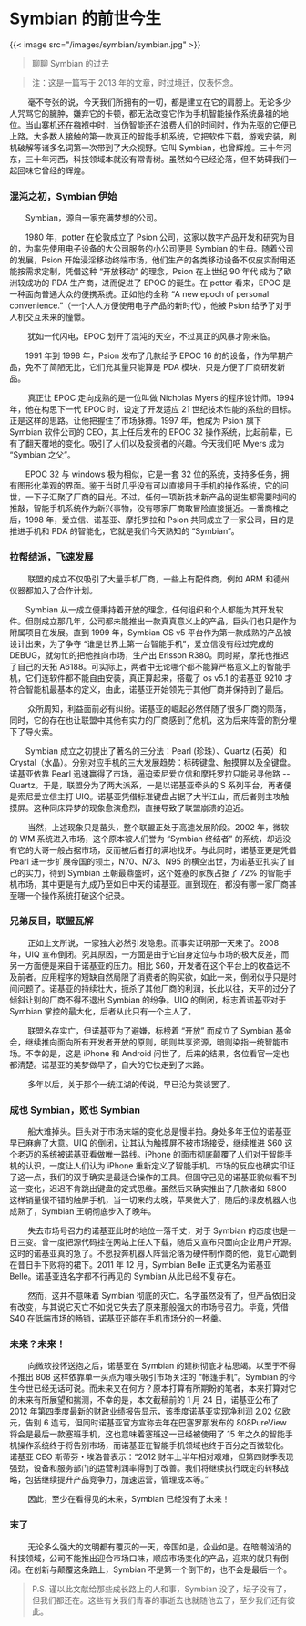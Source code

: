# Symbian 的前世今生

   {{< image src="/images/symbian/symbian.jpg" >}} 

>聊聊 Symbian 的过去

<!--more-->

>注：这是一篇写于 2013 年的文章，时过境迁，仅表怀念。

&emsp;&emsp; 毫不夸张的说，今天我们所拥有的一切，都是建立在它的肩膀上。无论多少人咒骂它的臃肿，嫌弃它的卡顿，都无法改变它作为手机智能操作系统鼻祖的地位。当山寨机还在襁褓中时，当伪智能还在浪费人们的时间时，作为先驱的它便已上路。大多数人接触的第一款真正的智能手机系统，它把软件下载，游戏安装，刷机破解等诸多名词第一次带到了大众视野。它叫 Symbian，也曾辉煌。三十年河东，三十年河西，科技领域本就没有常青树。虽然如今已经沦落，但不妨碍我们一起回味它曾经的辉煌。



### 混沌之初，Symbian 伊始

​&emsp;&emsp;Symbian，源自一家充满梦想的公司。

&emsp;&emsp;1980 年，potter 在伦敦成立了 Psion 公司，这家以数字产品开发和研究为目的，为率先使用电子设备的大公司服务的小公司便是 Symbian 的生母。随着公司的发展，Psion 开始浸淫移动终端市场，他们生产的各类移动设备不仅皮实耐用还能按需求定制，凭借这种 “开放移动” 的理念，Psion 在上世纪 90 年代 成为了欧洲较成功的 PDA 生产商，进而促进了 EPOC 的诞生。在 potter 看来，EPOC 是一种面向普通大众的便携系统。正如他的全称 “A new epoch of personal convenience.”（一个人人方便使用电子产品的新时代），他被 Psion 给予了对于人机交互未来的憧憬。

&emsp;&emsp; 犹如一代闪电，EPOC 划开了混沌的天空，不过真正的风暴才刚来临。

&emsp;&emsp;1991 年到 1998 年，Psion 发布了几款给予 EPOC 16 的的设备，作为早期产品，免不了简陋无比，它们充其量只能算是 PDA 模块，只是方便了厂商研发新品。

&emsp;&emsp; 真正让 EPOC 走向成熟的是一位叫做 Nicholas Myers 的程序设计师。1994 年，他在构思下一代 EPOC 时，设定了开发适应 21 世纪技术性能的系统的目标。正是这样的思路。让他把握住了市场脉搏。1997 年，他成为 Psion 旗下 Symbian 软件公司的 CEO，其上任后发布的 EPOC 32 操作系统，比起前辈，已有了翻天覆地的变化。吸引了人们以及投资者的兴趣。今天我们吧 Myers 成为 “Symbian 之父”。

&emsp;&emsp;EPOC 32 与 windows 极为相似，它是一套 32 位的系统，支持多任务，拥有图形化美观的界面。鉴于当时几乎没有可以直接用于手机的操作系统，它的问世，一下子汇聚了厂商的目光。不过，任何一项新技术新产品的诞生都需要时间的推敲，智能手机系统作为新兴事物，没有哪家厂商敢冒险直接挺近。一番商榷之后，1998 年，爱立信、诺基亚、摩托罗拉和 Psion 共同成立了一家公司，目的是推进手机和 PDA 的智能化，它就是我们今天熟知的 “Symbian”。



### 拉帮结派，飞速发展

&emsp;&emsp; 联盟的成立不仅吸引了大量手机厂商，一些上有配件商，例如 ARM 和德州仪器都加入了合作计划。

&emsp;&emsp;Symbian 从一成立便秉持着开放的理念，任何组织和个人都能为其开发软件。但刚成立那几年，公司都未能推出一款真真意义上的产品，巨头们也只是作为附属项目在发展。直到 1999 年，Symbian OS v5 平台作为第一款成熟的产品被设计出来，为了争夺 “谁是世界上第一台智能手机”，爱立信没有经过完成的 DEBUG，就匆忙的把他推向市场，生产出 Erisson R380。同时期，摩托也推迟了自己的天拓 A6188。可实际上，两者中无论哪个都不能算严格意义上的智能手机，它们连软件都不能自由安装，真正算起来，搭载了 os v5.1 的诺基亚 9210 才符合智能机最基本的定义，由此，诺基亚开始领先于其他厂商并保持到了最后。

&emsp;&emsp; 众所周知，利益面前必有纠纷。诺基亚的崛起必然伴随了很多厂商的陨落，同时，它的存在也让联盟中其他有实力的厂商感到了危机，这为后来阵营的割分埋下了导火索。

&emsp;&emsp;Symbian 成立之初提出了著名的三分法：Pearl (珍珠）、Quartz (石英）和 Crystal（水晶）。分别对应手机的三大发展趋势：标砖键盘、触摸屏以及全键盘。诺基亚依靠 Pearl 迅速赢得了市场，逼迫索尼爱立信和摩托罗拉只能另寻他路 --Quartz。于是，联盟分为了两大派系，一是以诺基亚牵头的 S 系列平台，再者便是索尼爱立信主打 UIQ。诺基亚凭借标准键盘占据了大半江山，而后者则主攻触摸屏。这种同床异梦的现象愈演愈烈，直接导致了联盟崩溃的迫近。

&emsp;&emsp; 当然，上述现象只是苗头，整个联盟正处于高速发展阶段。2002 年，微软的 WM 系统进入市场，这个原本被人们誉为 “Symbian 终结者” 的系统，却远没有它的大哥一般占据市场，反而被后者打的满地找牙。与此同时，诺基亚更是凭借 Pearl 进一步扩展帝国的领土，N70、N73、N95 的横空出世，为诺基亚扎实了自己的实力，待到 Symbian 王朝最鼎盛时，这个姓塞的家族占据了 72% 的智能手机市场，其中更是有九成乃至如日中天的诺基亚。直到现在，都没有哪一家厂商甚至哪一个操作系统打破这个纪录。



### 兄弟反目，联盟瓦解

&emsp;&emsp; 正如上文所说，一家独大必然引发隐患。而事实证明那一天来了。2008 年，UIQ 宣布倒闭。究其原因，一方面是由于它自身定位与市场的极大反差，而另一方面便是来自于诺基亚的压力。相比 S60，开发者在这个平台上的收益远不及前者。应用程序的短缺自然局限了消费者的购买欲，如此一来，倒闭似乎只是时间问题了。诺基亚的持续壮大，扼杀了其他厂商的利润，长此以往，天平的过分了倾斜让别的厂商不得不退出 Symbian 的纷争。UIQ 的倒闭，标志着诺基亚对于 Symbian 掌控的最大化，后者从此只有一个主人了。

&emsp;&emsp; 联盟名存实亡，但诺基亚为了避嫌，标榜着 “开放” 而成立了 Symbian 基金会，继续推向面向所有开发者开放的原则，明则共享资源，暗则染指一统智能市场。不幸的是，这是 iPhone 和 Android 问世了。后来的结果，各位看官一定也都清楚。诺基亚的美梦做早了，自大的它快走到了末路。

&emsp;&emsp; 多年以后，关于那个一统江湖的传说，早已沦为笑谈罢了。



### 成也 Symbian，败也 Symbian

&emsp;&emsp; 船大难掉头。巨头对于市场末端的变化总是慢半拍。身处多年王位的诺基亚早已麻痹了大意。UIQ 的倒闭，让其认为触摸屏不被市场接受，继续推进 S60 这个老迈的系统被诺基亚看做唯一路线。iPhone 的面市彻底颠覆了人们对于智能手机的认识，一度让人们认为 iPhone 重新定义了智能手机。市场的反应也确实印证了这一点，我们的双手确实是最适合操作的工具。但固守己见的诺基亚貌似看不到这一变化，迟迟不肯跳出键盘的定式思维。虽然后来确实推出了几款诸如 5800 这样销量很不错的触屏手机，当一切来的太晚，苹果做大了，随后的绿皮机器人也成熟了，Symbian 王朝彻底步入了晚年。

&emsp;&emsp; 失去市场号召力的诺基亚此时的地位一落千丈，对于 Symbian 的态度也是一日三变。曾一度把源代码挂在网站上任人下载，随后又宣布只面向企业用户开源。这时的诺基亚真的急了。不愿投奔机器人阵营沦落为硬件制作商的他，竟甘心跪倒在昔日手下败将的裙下。2011 年 12 月，Symbian Belle 正式更名为诺基亚 Belle。诺基亚连名字都不行再见的 Symbian 从此已经不复存在。

&emsp;&emsp; 然而，这并不意味着 Symbian 彻底的灭亡。名字虽然没有了，但产品依旧没有改变，与其说它灭亡不如说它失去了原来那般强大的市场号召力。毕竟，凭借 S40 在低端市场的畅销，诺基亚还能在手机市场分的一杯羹。



### 未来？未来！

&emsp;&emsp; 向微软投怀送抱之后，诺基亚在 Symbian 的建树彻底才枯思竭。以至于不得不推出 808 这样依靠单一买点为噱头吸引市场关注的 “帐篷手机”。Symbian 的今生今世已经无话可说。而未来又在何方？原本打算有所期盼的笔者，本来打算对它的未来有所展望和揣测，不幸的是，本文截稿前的 1 月 24 日，诺基亚公布了 2012 年第四季度最新的财政业绩报告显示，该季度诺基亚实现净利润 2.02 亿欧元，告别 6 连亏，但同时诺基亚官方宣称去年在巴塞罗那发布的 808PureView 将会是最后一款塞班手机，这也意味着塞班这一已经被使用了 15 年之久的智能手机操作系统终于将告别市场，而诺基亚在智能手机领域也终于百分之百微软化。 诺基亚 CEO 斯蒂芬・埃洛普表示：“2012 财年上半年相对艰难，但第四财季表现强劲，设备和服务部门的运营利润率得到了改善。我们将继续执行既定的转移战略，包括继续提升产品竞争力，加速运营，管理成本等。”

&emsp;&emsp; 因此，至少在看得见的未来，Symbian 已经没有了未来！



### 末了

&emsp;&emsp; 无论多么强大的文明都有覆灭的一天，帝国如是，企业如是。在暗潮汹涌的科技领域，公司不能推出迎合市场口味，顺应市场变化的产品，迎来的就只有倒闭。在创新与颠覆这条路上，Symbian 不是第一个倒下的，也不会是最后一个。

>P.S. 谨以此文献给那些成长路上的人和事，Symbian 没了，坛子没有了，但我们都还在。这些有关我们青春的事逝去也就随他去了，至少我们还有彼此。
